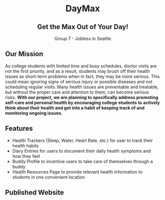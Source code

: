 <h1 align="center"><strong>DayMax</strong></h1>
<h2 align="center"><strong>Get the Max Out of Your Day!</strong></h2>
<p align="center">Group 7 - Jobless in Seattle</p>

## Our Mission
As college students with limited time and busy schedules, doctor visits are not the first priority, and as a result, students may brush off their health issues as short-term problems when in fact, they may be more serious. This could mean ignoring signs of serious injury or possible diseases and not scheduling regular visits. Many health issues are preventable and treatable, but without the proper care and attention to them, can become serious risks. **With our project, we are planning to specifically address promoting self-care and personal health by encouraging college students to actively think about their health and get into a habit of keeping track of and monitoring ongoing issues.**

## Features
- Health Trackers (Sleep, Water, Heart Rate, etc.) for user to track their health habits
- Diary Entries for users to document their daily health symptoms and how they feel
- Buddy Profile to incentive users to take care of themselves through a buddy
- Health Resources Page to provide relevant health information to students in one convenient location

## Published Website
